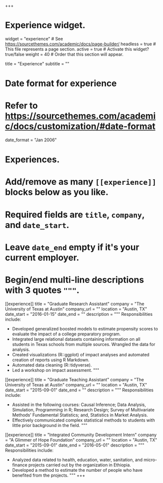 +++
# Experience widget.
widget = "experience"  # See https://sourcethemes.com/academic/docs/page-builder/
headless = true  # This file represents a page section.
active = true  # Activate this widget? true/false
weight = 40  # Order that this section will appear.

title = "Experience"
subtitle = ""

# Date format for experience
#   Refer to https://sourcethemes.com/academic/docs/customization/#date-format
date_format = "Jan 2006"

# Experiences.
#   Add/remove as many `[[experience]]` blocks below as you like.
#   Required fields are `title`, `company`, and `date_start`.
#   Leave `date_end` empty if it's your current employer.
#   Begin/end multi-line descriptions with 3 quotes `"""`.
[[experience]]
  title = "Graduate Research Assistant"
  company = "The University of Texas at Austin"
  company_url = ""
  location = "Austin, TX"
  date_start = "2016-01-15"
  date_end = ""
  description = """
  Responsibilities include:
  
  * Developed generalized boosted models to estimate propensity scores to evaluate the impact of a college preparatory program. 
  * Integrated large relational datasets containing information on all students in Texas schools from multiple sources. Wrangled the data for analysis.
  * Created visualizations (R::ggplot) of impact analyses and automated creation of reports using R Markdown.
  * Automated data cleaning (R::tidyverse). 
  * Led a workshop on impact assessment.
  """
  
[[experience]]
  title = "Graduate Teaching Assistant"
  company = "The University of Texas at Austin"
  company_url = ""
  location = "Austin, TX"
  date_start = "2015-09-01"
  date_end = ""
  description = """
  Responsibilities include:
  
  * Assisted in the following courses: Causal Inference; Data Analysis, Simulation, Programming in R; Research Design; Survey of Multivariate Methods' Fundamental Statistics; and, Statistics in Market Analysis.
  * Effectively communicated complex statistical methods to students with little prior background in the field. 
  """


[[experience]]
  title = "Integrated Community Development Intern"
  company = "A Glimmer of Hope Foundation"
  company_url = ""
  location = "Austin, TX"
  date_start = "2015-09-01"
  date_end = "2016-05-01"
  description = """
  Responsibilities include:
  
  * Analyzed data related to health, education, water, sanitation, and micro-finance projects carried out by the organization in Ethiopia.
  * Developed a method to estimate the number of people who have benefited from the projects.
  """
+++